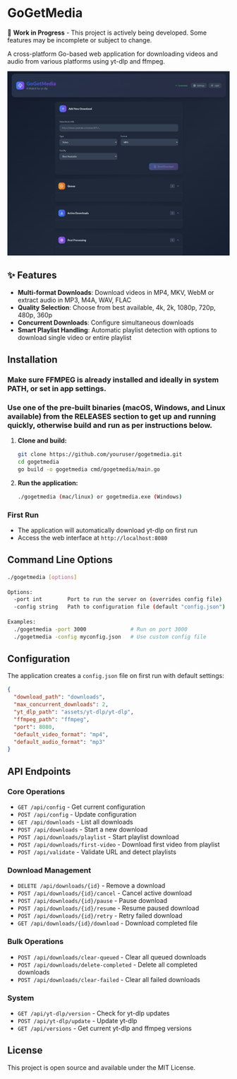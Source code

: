 # GoGetMedia

🚧 **Work in Progress** - This project is actively being developed. Some features may be incomplete or subject to change.

A cross-platform Go-based web application for downloading videos and audio from various platforms using yt-dlp and ffmpeg.

![GoGetMedia Screenshot](screenshot.png)

## ✨ Features

- **Multi-format Downloads**: Download videos in MP4, MKV, WebM or extract audio in MP3, M4A, WAV, FLAC
- **Quality Selection**: Choose from best available, 4k, 2k, 1080p, 720p, 480p, 360p
- **Concurrent Downloads**: Configure simultaneous downloads
- **Smart Playlist Handling**: Automatic playlist detection with options to download single video or entire playlist

## Installation

### Make sure FFMPEG is already installed and ideally in system PATH, or set in app settings. 

### Use one of the pre-built binaries (macOS, Windows, and Linux available) from the RELEASES section to get up and running quickly, otherwise build and run as per instructions below.

1. **Clone and build:**
   ```bash
   git clone https://github.com/youruser/gogetmedia.git
   cd gogetmedia
   go build -o gogetmedia cmd/gogetmedia/main.go
   ```

2. **Run the application:**
   ```bash
   ./gogetmedia (mac/linux) or gogetmedia.exe (Windows)
   ```

### First Run
- The application will automatically download yt-dlp on first run
- Access the web interface at `http://localhost:8080`

## Command Line Options

```bash
./gogetmedia [options]

Options:
  -port int        Port to run the server on (overrides config file)
  -config string   Path to configuration file (default "config.json")

Examples:
  ./gogetmedia -port 3000              # Run on port 3000
  ./gogetmedia -config myconfig.json   # Use custom config file
```

## Configuration

The application creates a `config.json` file on first run with default settings:

```json
{
  "download_path": "downloads",
  "max_concurrent_downloads": 2,
  "yt_dlp_path": "assets/yt-dlp/yt-dlp",
  "ffmpeg_path": "ffmpeg",
  "port": 8080,
  "default_video_format": "mp4",
  "default_audio_format": "mp3"
}
```

## API Endpoints

### Core Operations
- `GET /api/config` - Get current configuration
- `POST /api/config` - Update configuration
- `GET /api/downloads` - List all downloads
- `POST /api/downloads` - Start a new download
- `POST /api/downloads/playlist` - Start playlist download
- `POST /api/downloads/first-video` - Download first video from playlist
- `POST /api/validate` - Validate URL and detect playlists

### Download Management
- `DELETE /api/downloads/{id}` - Remove a download
- `POST /api/downloads/{id}/cancel` - Cancel active download
- `POST /api/downloads/{id}/pause` - Pause download
- `POST /api/downloads/{id}/resume` - Resume paused download
- `POST /api/downloads/{id}/retry` - Retry failed download
- `GET /api/downloads/{id}/download` - Download completed file

### Bulk Operations
- `POST /api/downloads/clear-queued` - Clear all queued downloads
- `POST /api/downloads/delete-completed` - Delete all completed downloads
- `POST /api/downloads/clear-failed` - Clear all failed downloads

### System
- `GET /api/yt-dlp/version` - Check for yt-dlp updates
- `POST /api/yt-dlp/update` - Update yt-dlp
- `GET /api/versions` - Get current yt-dlp and ffmpeg versions

## License

This project is open source and available under the MIT License.